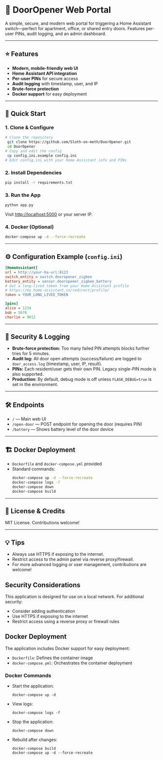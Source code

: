 # 🚪 DoorOpener Web Portal

A simple, secure, and modern web portal for triggering a Home Assistant switch—perfect for apartment, office, or shared entry doors. Features per-user PINs, audit logging, and an admin dashboard.

---

## ⭐ Features

- **Modern, mobile-friendly web UI**
- **Home Assistant API integration** 
- **Per-user PINs** for secure access
- **Audit logging** with timestamp, user, and IP
- **Brute-force protection**
- **Docker support** for easy deployment

---

## 🚀 Quick Start

### 1. Clone & Configure
```bash
# Clone the repository
 git clone https://github.com/Sloth-on-meth/DoorOpener.git
 cd DoorOpener
# Copy and edit the config
 cp config.ini.example config.ini
# Edit config.ini with your Home Assistant info and PINs
```

### 2. Install Dependencies
```bash
pip install -r requirements.txt
```

### 3. Run the App
```bash
python app.py
```
Visit [http://localhost:5000](http://localhost:5000) or your server IP.

### 4. Docker (Optional)
```bash
docker-compose up -d --force-recreate
```

---

## ⚙️ Configuration Example (`config.ini`)
```ini
[HomeAssistant]
url = http://your-ha-url:8123
switch_entity = switch.dooropener_zigbee
battery_entity = sensor.dooropener_zigbee_battery
# Get a long-lived token from your Home Assistant profile
# https://my.home-assistant.io/redirect/profile/
token = YOUR_LONG_LIVED_TOKEN

[pins]
alice = 1234
bob = 5678
charlie = 9012


```

---

## 🔑 Security & Logging
- **Brute-force protection:** Too many failed PIN attempts blocks further tries for 5 minutes.
- **Audit log:** All door open attempts (success/failure) are logged to `door_access.log` (timestamp, user, IP, result).
- **PINs:** Each resident/user gets their own PIN. Legacy single-PIN mode is also supported.
- **Production:** By default, debug mode is off unless `FLASK_DEBUG=true` is set in the environment.

---

## 🛠️ Endpoints
- `/` — Main web UI
- `/open-door` — POST endpoint for opening the door (requires PIN)
- `/battery` — Shows battery level of the door device

---

## 🏗️ Docker Deployment
- `Dockerfile` and `docker-compose.yml` provided
- Standard commands:
  ```bash
  docker-compose up -d --force-recreate
  docker-compose logs -f
  docker-compose down
  docker-compose build
  ```

---

## 📝 License & Credits
MIT License. Contributions welcome!

---

## 💡 Tips
- Always use HTTPS if exposing to the internet.
- Restrict access to the admin panel via reverse proxy/firewall.
- For more advanced logging or user management, contributions are welcome!

## Security Considerations

This application is designed for use on a local network. For additional security:

- Consider adding authentication
- Use HTTPS if exposing to the internet
- Restrict access using a reverse proxy or firewall rules

## Docker Deployment

The application includes Docker support for easy deployment:

- `Dockerfile`: Defines the container image
- `docker-compose.yml`: Orchestrates the container deployment

### Docker Commands

- Start the application:
  ```
  docker-compose up -d
  ```

- View logs:
  ```
  docker-compose logs -f
  ```

- Stop the application:
  ```
  docker-compose down
  ```

- Rebuild after changes:
  ```
  docker-compose build
  docker-compose up -d --force-recreate
  ```

